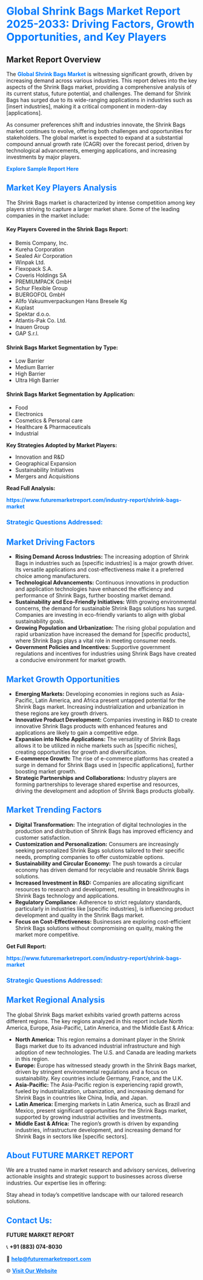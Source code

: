 <h1 style="color: #007BFF;">Global Shrink Bags Market Report 2025-2033: Driving Factors, Growth Opportunities, and Key Players</h1>

<section id="overview">
<h2>Market Report Overview</h2>
<p>The <a href="https://www.futuremarketreport.com/industry-report/shrink-bags-market" style="color: #007BFF; text-decoration: none;"><strong>Global Shrink Bags Market</strong></a> is witnessing significant growth, driven by increasing demand across various industries. This report delves into the key aspects of the Shrink Bags market, providing a comprehensive analysis of its current status, future potential, and challenges. The demand for Shrink Bags has surged due to its wide-ranging applications in industries such as [insert industries], making it a critical component in modern-day [applications].</p>
<p>As consumer preferences shift and industries innovate, the Shrink Bags market continues to evolve, offering both challenges and opportunities for stakeholders. The global market is expected to expand at a substantial compound annual growth rate (CAGR) over the forecast period, driven by technological advancements, emerging applications, and increasing investments by major players.</p>
</section>

<section id="overview">
<p><a href="https://www.futuremarketreport.com/request-sample/reportId=91740" style="color: #007BFF; text-decoration: none;"><strong>Explore Sample Report Here</strong></a></p>
</section>

<section id="key-players">
<h2 style="color: #007BFF;">Market Key Players Analysis</h2>
<p>The Shrink Bags market is characterized by intense competition among key players striving to capture a larger market share. Some of the leading companies in the market include:</p>
<h4>Key Players Covered in the Shrink Bags Report:</h4>
<ul><li>Bemis Company, Inc.</li><li>Kureha Corporation</li><li>Sealed Air Corporation</li><li>Winpak Ltd.</li><li>Flexopack S.A.</li><li>Coveris Holdings SA</li><li>PREMIUMPACK GmbH</li><li>Schur Flexible Group</li><li>BUERGOFOL GmbH</li><li>Allfo Vakuumverpackungen Hans Bresele Kg</li><li>Kuplast</li><li>Spektar d.o.o.</li><li>Atlantis-Pak Co. Ltd.</li><li>Inauen Group</li><li>GAP S.r.l.</li></ul>
<h4>Shrink Bags Market Segmentation by Type:</h4>
<ul><li>Low Barrier</li><li>Medium Barrier</li><li>High Barrier</li><li>Ultra High Barrier</li></ul>

<h4>Shrink Bags Market Segmentation by Application:</h4>
<ul><li>Food</li><li>Electronics</li><li>Cosmetics &amp; Personal care</li><li>Healthcare &amp; Pharmaceuticals</li><li>Industrial</li></ul>
<p><strong>Key Strategies Adopted by Market Players:</strong></p>
<ul>
<li>Innovation and R&D</li>
<li>Geographical Expansion</li>
<li>Sustainability Initiatives</li>
<li>Mergers and Acquisitions</li>
</ul>
</section>

<section>
<p><strong>Read Full Analysis: </strong></p><a href="https://www.futuremarketreport.com/industry-report/shrink-bags-market" style="color: #007BFF; text-decoration: none;"><strong>https://www.futuremarketreport.com/industry-report/shrink-bags-market</strong></a>
<h3 style="color: #007BFF;">Strategic Questions Addressed:</h3>
</section>

<section id="driving-factors">
<h2 style="color: #007BFF;">Market Driving Factors</h2>
<ul>
<li><strong>Rising Demand Across Industries:</strong> The increasing adoption of Shrink Bags in industries such as [specific industries] is a major growth driver. Its versatile applications and cost-effectiveness make it a preferred choice among manufacturers.</li>
<li><strong>Technological Advancements:</strong> Continuous innovations in production and application technologies have enhanced the efficiency and performance of Shrink Bags, further boosting market demand.</li>
<li><strong>Sustainability and Eco-Friendly Initiatives:</strong> With growing environmental concerns, the demand for sustainable Shrink Bags solutions has surged. Companies are investing in eco-friendly variants to align with global sustainability goals.</li>
<li><strong>Growing Population and Urbanization:</strong> The rising global population and rapid urbanization have increased the demand for [specific products], where Shrink Bags plays a vital role in meeting consumer needs.</li>
<li><strong>Government Policies and Incentives:</strong> Supportive government regulations and incentives for industries using Shrink Bags have created a conducive environment for market growth.</li>
</ul>
</section>

<section id="growth-opportunities">
<h2 style="color: #007BFF;">Market Growth Opportunities</h2>
<ul>
<li><strong>Emerging Markets:</strong> Developing economies in regions such as Asia-Pacific, Latin America, and Africa present untapped potential for the Shrink Bags market. Increasing industrialization and urbanization in these regions are key growth drivers.</li>
<li><strong>Innovative Product Development:</strong> Companies investing in R&D to create innovative Shrink Bags products with enhanced features and applications are likely to gain a competitive edge.</li>
<li><strong>Expansion into Niche Applications:</strong> The versatility of Shrink Bags allows it to be utilized in niche markets such as [specific niches], creating opportunities for growth and diversification.</li>
<li><strong>E-commerce Growth:</strong> The rise of e-commerce platforms has created a surge in demand for Shrink Bags used in [specific applications], further boosting market growth.</li>
<li><strong>Strategic Partnerships and Collaborations:</strong> Industry players are forming partnerships to leverage shared expertise and resources, driving the development and adoption of Shrink Bags products globally.</li>
</ul>
</section>

<section id="trending-factors">
<h2 style="color: #007BFF;">Market Trending Factors</h2>
<ul>
<li><strong>Digital Transformation:</strong> The integration of digital technologies in the production and distribution of Shrink Bags has improved efficiency and customer satisfaction.</li>
<li><strong>Customization and Personalization:</strong> Consumers are increasingly seeking personalized Shrink Bags solutions tailored to their specific needs, prompting companies to offer customizable options.</li>
<li><strong>Sustainability and Circular Economy:</strong> The push towards a circular economy has driven demand for recyclable and reusable Shrink Bags solutions.</li>
<li><strong>Increased Investment in R&D:</strong> Companies are allocating significant resources to research and development, resulting in breakthroughs in Shrink Bags technology and applications.</li>
<li><strong>Regulatory Compliance:</strong> Adherence to strict regulatory standards, particularly in industries like [specific industries], is influencing product development and quality in the Shrink Bags market.</li>
<li><strong>Focus on Cost-Effectiveness:</strong> Businesses are exploring cost-efficient Shrink Bags solutions without compromising on quality, making the market more competitive.</li>
</ul>
</section>

<section>
<p><strong>Get Full Report: </strong></p><a href="https://www.futuremarketreport.com/industry-report/shrink-bags-market" style="color: #007BFF; text-decoration: none;"><strong>https://www.futuremarketreport.com/industry-report/shrink-bags-market</strong></a>
<h3 style="color: #007BFF;">Strategic Questions Addressed:</h3>
</section>


<section id="regional-analysis">
<h2 style="color: #007BFF;">Market Regional Analysis</h2>
<p>The global Shrink Bags market exhibits varied growth patterns across different regions. The key regions analyzed in this report include North America, Europe, Asia-Pacific, Latin America, and the Middle East & Africa:</p>
<ul>
<li><strong>North America:</strong> This region remains a dominant player in the Shrink Bags market due to its advanced industrial infrastructure and high adoption of new technologies. The U.S. and Canada are leading markets in this region.</li>
<li><strong>Europe:</strong> Europe has witnessed steady growth in the Shrink Bags market, driven by stringent environmental regulations and a focus on sustainability. Key countries include Germany, France, and the U.K.</li>
<li><strong>Asia-Pacific:</strong> The Asia-Pacific region is experiencing rapid growth, fueled by industrialization, urbanization, and increasing demand for Shrink Bags in countries like China, India, and Japan.</li>
<li><strong>Latin America:</strong> Emerging markets in Latin America, such as Brazil and Mexico, present significant opportunities for the Shrink Bags market, supported by growing industrial activities and investments.</li>
<li><strong>Middle East & Africa:</strong> The region’s growth is driven by expanding industries, infrastructure development, and increasing demand for Shrink Bags in sectors like [specific sectors].</li>
</ul>
</section>

<footer>
<h2 style="color: #007BFF;">About FUTURE MARKET REPORT</h2>
<p>We are a trusted name in market research and advisory services, delivering actionable insights and strategic support to businesses across diverse industries. Our expertise lies in offering:</p>

<p>Stay ahead in today’s competitive landscape with our tailored research solutions.</p>

<h2 style="color: #007BFF;">Contact Us:</h2>
<p><strong>FUTURE MARKET REPORT</strong></p>
<p>📞 <strong>+91 (883) 074-8030</strong></p>
<p>📧 <strong><a href="mailto:help@futuremarketreport.com" style="color: #007BFF;">help@futuremarketreport.com</a></strong></p>
<p>🌐 <strong><a href="https://www.futuremarketreport.com/" style="color: #007BFF;">Visit Our Website</a></strong></p>
</footer>